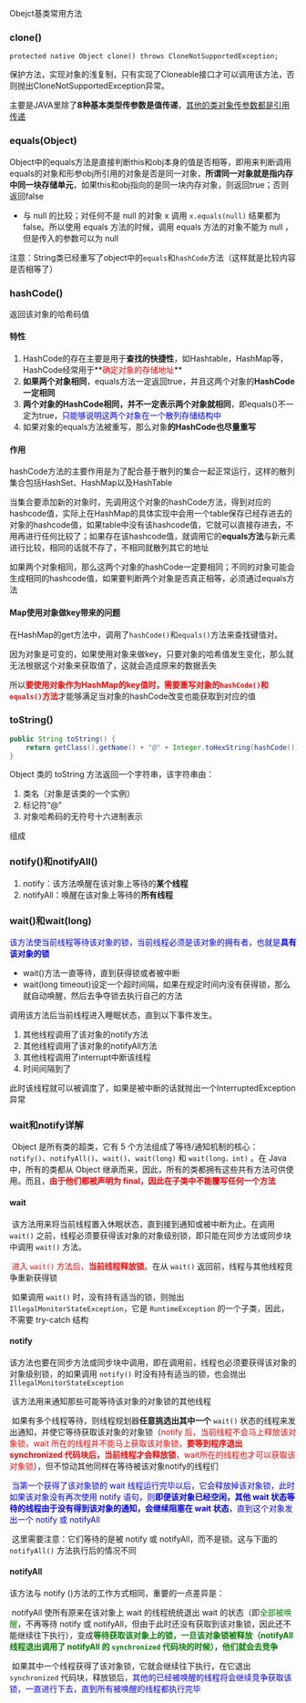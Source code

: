 Obejct基类常用方法

### clone()

`protected native Object clone() throws CloneNotSupportedException;`

​	保护方法，实现对象的浅复制，只有实现了Cloneable接口才可以调用该方法，否则抛出CloneNotSupportedException异常。

​	主要是JAVA里除了**8种基本类型传参数是值传递**，<u>其他的类对象传参数都是引用传递</u>



### equals(Object)

​		Object中的equals方法是直接判断this和obj本身的值是否相等，即用来判断调用equals的对象和形参obj所引用的对象是否是同一对象，**所谓同一对象就是指内存中同一块存储单元**，如果this和obj指向的是同一块内存对象，则返回true；否则返回false

- 与 null 的比较；对任何不是 null 的对象 x 调用 `x.equals(null)` 结果都为 false。所以使用 equals 方法的时候，调用 equals 方法的对象不能为 null ， 但是传入的参数可以为 null



​		注意：String类已经重写了object中的`equals`和`hashCode`方法（这样就是比较内容是否相等了）



### hashCode()

返回该对象的哈希码值

#### 特性

1. HashCode的存在主要是用于**查找的快捷性**，如Hashtable，HashMap等，HashCode经常用于**<font color=red>确定对象的存储地址</font>**
2. **如果两个对象相同**，equals方法一定返回true，并且这两个对象的**HashCode一定相同**
3. **两个对象的HashCode相同，并不一定表示两个对象就相同**，即equals()不一定为true，<font color=blue>只能够说明这两个对象在一个散列存储结构中</font>
4. 如果对象的equals方法被重写，那么对象**的HashCode也尽量重写**



#### 作用

​		hashCode方法的主要作用是为了配合基于散列的集合一起正常运行，这样的散列集合包括HashSet、HashMap以及HashTable

​		当集合要添加新的对象时，先调用这个对象的hashCode方法，得到对应的hashcode值，实际上在HashMap的具体实现中会用一个table保存已经存进去的对象的hashcode值，如果table中没有该hashcode值，它就可以直接存进去，不用再进行任何比较了；如果存在该hashcode值，就调用它的**equals方法**与新元素进行比较，相同的话就不存了，不相同就散列其它的地址

​		如果两个对象相同，那么这两个对象的hashCode一定要相同；不同的对象可能会生成相同的hashcode值，如果要判断两个对象是否真正相等，必须通过equals方法

#### Map使用对象做key带来的问题

​		在HashMap的get方法中，调用了`hashCode()`和`equals()`方法来查找键值对。

​		因为对象是可变的，如果使用对象来做key，只要对象的哈希值发生变化，那么就无法根据这个对象来获取值了，这就会造成原来的数据丢失

​		所以<font color=red>**要使用对象作为HashMap的key值时，需要重写对象的`hashCode()`和`equals()`方法**</font>才能够满足当对象的hashCode改变也能获取到对应的值





### toString()

````java
public String toString() {
    return getClass().getName() + "@" + Integer.toHexString(hashCode());
}
````

Object 类的 toString 方法返回一个字符串，该字符串由：

1. 类名（对象是该类的一个实例）
2.  标记符“@”
3. 对象哈希码的无符号十六进制表示

组成

### notify()和notifyAll()

1. notify：该方法唤醒在该对象上等待的**某个线程**
2. notifyAll：唤醒在该对象上等待的**所有线程**



### wait()和wait(long)

​	<font color=blue>该方法使当前线程等待该对象的锁，当前线程必须是该对象的拥有者，也就是**具有该对象的锁**</font>

- wait()方法一直等待，直到获得锁或者被中断
- wait(long timeout)设定一个超时间隔，如果在规定时间内没有获得锁，那么就自动唤醒，然后去争夺锁去执行自己的方法

调用该方法后当前线程进入睡眠状态，直到以下事件发生。

1. 其他线程调用了该对象的notify方法
2. 其他线程调用了该对象的notifyAll方法
3. 其他线程调用了interrupt中断该线程
4. 时间间隔到了

此时该线程就可以被调度了，如果是被中断的话就抛出一个InterruptedException异常



### wait和notify详解

​		Object 是所有类的超类，它有 5 个方法组成了等待/通知机制的核心：`notify()`、`notifyAll()`、`wait()`、`wait(long)` 和 `wait(long，int)` 。在 Java 中，所有的类都从 Object 继承而来，因此，所有的类都拥有这些共有方法可供使用。而且，**<font color=red>由于他们都被声明为 final，因此在子类中不能覆写任何一个方法</font>**

#### wait

​		该方法用来将当前线程置入休眠状态，直到接到通知或被中断为止。在调用 `wait()` 之前，线程必须要获得该对象的对象级别锁，即只能在同步方法或同步块中调用 `wait()` 方法。

​		<font color=red>进入 `wait()` 方法后，**当前线程释放锁**</font>。在从 `wait()` 返回前，线程与其他线程竞争重新获得锁

​		如果调用 `wait()` 时，没有持有适当的锁，则抛出 `IllegalMonitorStateException`，它是 `RuntimeException` 的一个子类，因此，不需要 try-catch 结构

#### notify

​		该方法也要在同步方法或同步块中调用，即在调用前，线程也必须要获得该对象的对象级别锁，的如果调用 `notify()` 时没有持有适当的锁，也会抛出 `IllegalMonitorStateException`

​		该方法用来通知那些可能等待该对象的对象锁的其他线程

​		如果有多个线程等待，则线程规划器**任意挑选出其中一个** `wait()` 状态的线程来发出通知，并使它等待获取该对象的对象锁（<font color=red>notify 后，当前线程不会马上释放该对象锁，wait 所在的线程并不能马上获取该对象锁，**要等到程序退出 synchronized 代码块后，当前线程才会释放锁**，wait所在的线程也才可以获取该对象锁</font>），但不惊动其他同样在等待被该对象notify的线程们

​		<font color=blue>当第一个获得了该对象锁的 wait 线程运行完毕以后，它会释放掉该对象锁，此时如果该对象没有再次使用 notify 语句，则**即便该对象已经空闲，其他 wait 状态等待的线程由于没有得到该对象的通知，会继续阻塞在 wait 状态**，直到这个对象发出一个 notify 或 notifyAll</font>

​		这里需要注意：它们等待的是被 notify 或 notifyAll，而不是锁。这与下面的 `notifyAll()` 方法执行后的情况不同

#### notifyAll

该方法与 notify ()方法的工作方式相同，重要的一点差异是：

​		notifyAll 使所有原来在该对象上 wait 的线程统统退出 wait 的状态（即<font color=green>全部被唤醒</font>，不再等待 notify 或 notifyAll，但由于此时还没有获取到该对象锁，因此还不能继续往下执行），变成<font color=green>**等待获取该对象上的锁，一旦该对象锁被释放（notifyAll 线程退出调用了 notifyAll 的 `synchronized` 代码块的时候），他们就会去竞争**</font>

​		如果其中一个线程获得了该对象锁，它就会继续往下执行，在它退出 `synchronized` 代码块，释放锁后，<font color=blue>其他的已经被唤醒的线程将会继续竞争获取该锁，一直进行下去，直到所有被唤醒的线程都执行完毕</font>